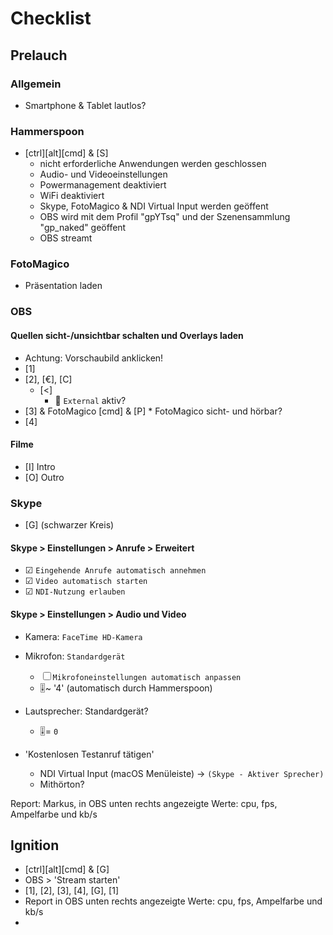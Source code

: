# Checklist
## Prelauch

### Allgemein
* Smartphone & Tablet lautlos?

### Hammerspoon
* \[ctrl]\[alt]\[cmd] & [S]
    * nicht erforderliche Anwendungen werden geschlossen
    * Audio- und Videoeinstellungen
    * Powermanagement deaktiviert
    * WiFi deaktiviert
    * Skype, FotoMagico & NDI Virtual Input werden geöffent
    * OBS wird mit dem Profil "gpYTsq" und der Szenensammlung "gp_naked" geöffent
    * OBS streamt

### FotoMagico
* Präsentation laden

### OBS
#### Quellen sicht-/unsichtbar schalten und Overlays laden
* Achtung: Vorschaubild anklicken!
* [1]
* [2], [€], [C]
    * [<]
        * 🎥 `External` aktiv?
* [3] & FotoMagico [cmd] & [P] 
        * FotoMagico sicht- und hörbar?
* [4]

#### Filme
* [I] Intro
* [O] Outro

### Skype
* [G] \(schwarzer Kreis)

#### Skype > Einstellungen > Anrufe > Erweitert
* ☑ `Eingehende Anrufe automatisch annehmen`
* ☑ `Video automatisch starten`
* ☑ `NDI-Nutzung erlauben`

#### Skype > Einstellungen > Audio und Video
* Kamera: `FaceTime HD-Kamera`

* Mikrofon: `Standardgerät`
    * ☐ `Mikrofoneinstellungen automatisch anpassen`
    * 🎚️~ '4' (automatisch durch Hammerspoon)

* Lautsprecher: Standardgerät?
    * 🎚️= `0`

* 'Kostenlosen Testanruf tätigen'
    * NDI Virtual Input (macOS Menüleiste) -> `(Skype - Aktiver Sprecher)`
    * Mithörton?

Report: Markus, in OBS unten rechts angezeigte Werte: cpu, fps, Ampelfarbe und kb/s

## Ignition
* \[ctrl]\[alt]\[cmd] & [G]
* OBS > 'Stream starten'
* [1], [2], [3], [4], [G], [1]
* Report in OBS unten rechts angezeigte Werte: cpu, fps, Ampelfarbe und kb/s
* 
